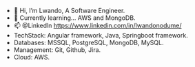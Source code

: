 - 👋 Hi, I’m Lwando, A Software Engineer.
- 🌱 Currently learning... AWS and MongoDB.
- 📫 @Linkedln https://www.linkedin.com/in/lwandonodume/
- TechStack: Angular framework, Java, Springboot framework.
- Databases: MSSQL, PostgreSQL, MongoDB, MySQL.
- Management: Git, Github, Jira.
- Cloud: AWS.

<!---
PagezLwando/PagezLwando is a ✨ special ✨ repository because its `README.md` (this file) appears on your GitHub profile.
You can click the Preview link to take a look at your changes.
-->
